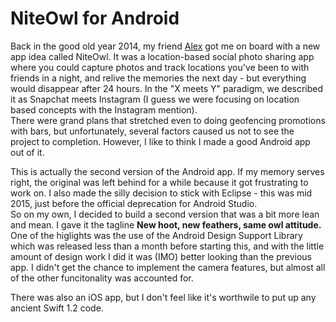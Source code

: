 NiteOwl for Android
====================
Back in the good old year 2014, my friend [Alex](http://alexanderkpage.com) got me on board with a new app idea called NiteOwl. It was a location-based social photo sharing app where you could capture photos and track locations you've been to with friends in a night, and relive the memories the next day - but everything would disappear after 24 hours. In the "X meets Y" paradigm, we described it as Snapchat meets Instagram (I guess we were focusing on location based concepts with the Instagram mention).  
There were grand plans that stretched even to doing geofencing promotions with bars, but unfortunately, several factors caused us not to see the project to completion. However, I like to think I made a good Android app out of it.

This is actually the second version of the Android app. If my memory serves right, the original was left behind for a while because it got frustrating to work on. I also made the silly decision to stick with Eclipse - this was mid 2015, just before the official deprecation for Android Studio.  
So on my own, I decided to build a second version that was a bit more lean and mean. I gave it the tagline **New hoot, new feathers, same owl attitude.** One of the higlights was the use of the Android Design Support Library which was released less than a month before starting this, and with the little amount of design work I did it was (IMO) better looking than the previous app. I didn't get the chance to implement the camera features, but almost all of the other funcitonality was accounted for.

There was also an iOS app, but I don't feel like it's worthwile to put up any ancient Swift 1.2 code.
